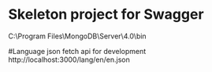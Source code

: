 # Skeleton project for Swagger
C:\Program Files\MongoDB\Server\4.0\bin

#Language json fetch api for development
http://localhost:3000/lang/en/en.json